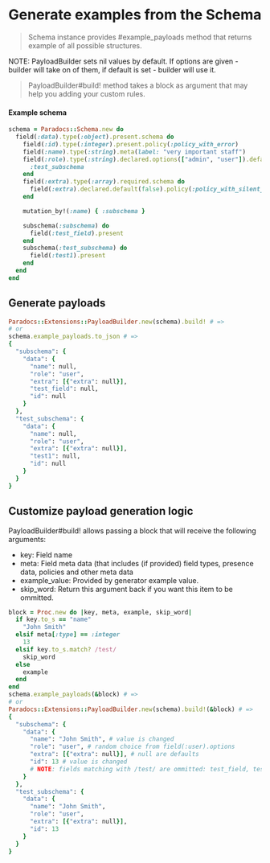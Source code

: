 # Generate examples from the Schema

> Schema instance provides #example_payloads method that returns example of all possible structures.

NOTE: PayloadBuilder sets nil values by default. If options are given - builder will take on of them, if default is set - builder will use it.
> PayloadBuilder#build! method takes a block as argument that may help you adding your custom rules.

#### Example schema
```ruby
schema = Paradocs::Schema.new do
  field(:data).type(:object).present.schema do
    field(:id).type(:integer).present.policy(:policy_with_error)
    field(:name).type(:string).meta(label: "very important staff")
    field(:role).type(:string).declared.options(["admin", "user"]).default("user").mutates_schema! do |*|
      :test_subschema
    end
    field(:extra).type(:array).required.schema do
      field(:extra).declared.default(false).policy(:policy_with_silent_error)
    end

    mutation_by!(:name) { :subschema }

    subschema(:subschema) do
      field(:test_field).present
    end
    subschema(:test_subschema) do
      field(:test1).present
    end
  end
end
```

## Generate payloads

```rb
Paradocs::Extensions::PayloadBuilder.new(schema).build! # =>
# or
schema.example_payloads.to_json # =>
{
  "subschema": {
    "data": {
      "name": null,
      "role": "user",
      "extra": [{"extra": null}],
      "test_field": null,
      "id": null
    }
  },
  "test_subschema": {
    "data": {
      "name": null,
      "role": "user",
      "extra": [{"extra": null}],
      "test1": null,
      "id": null
    }
  }
}
```

## Customize payload generation logic
PayloadBuilder#build! allows passing a block that will receive the following arguments:

- key: Field name
- meta: Field meta data (that includes (if provided) field types, presence data, policies and other meta data
- example_value: Provided by generator example value.
- skip_word: Return this argument back if you want this item to be ommitted.

```rb
block = Proc.new do |key, meta, example, skip_word|
  if key.to_s == "name"
    "John Smith"
  elsif meta[:type] == :integer
    13
  elsif key.to_s.match? /test/
    skip_word
  else
    example
  end
end
schema.example_payloads(&block) # =>
# or
Paradocs::Extensions::PayloadBuilder.new(schema).build!(&block) # =>
{
  "subschema": {
    "data": {
      "name": "John Smith", # value is changed
      "role": "user", # random choice from field(:user).options
      "extra": [{"extra": null}], # null are defaults
      "id": 13 # value is changed
      # NOTE: fields matching with /test/ are ommitted: test_field, test1
    }
  },
  "test_subschema": {
    "data": {
      "name": "John Smith",
      "role": "user",
      "extra": [{"extra": null}],
      "id": 13
    }
  }
}

```
